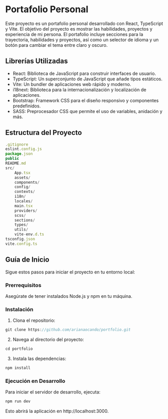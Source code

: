 # Portafolio Personal

Este proyecto es un portafolio personal desarrollado con React, TypeScript y Vite. El objetivo del proyecto es mostrar las habilidades, proyectos y experiencia de mi persona. El portafolio incluye secciones para la trayectoria, habilidades y proyectos, así como un selector de idioma y un botón para cambiar el tema entre claro y oscuro.

## Librerías Utilizadas

- React: Biblioteca de JavaScript para construir interfaces de usuario.
- TypeScript: Un superconjunto de JavaScript que añade tipos estáticos.
- Vite: Un bundler de aplicaciones web rápido y moderno.
- i18next: Biblioteca para la internacionalización y localización de aplicaciones.
- Bootstrap: Framework CSS para el diseño responsivo y componentes predefinidos.
- SASS: Preprocesador CSS que permite el uso de variables, anidación y más.

## Estructura del Proyecto
```js
.gitignore
eslint.config.js
package.json
public
README.md
src/
    App.tsx
    assets/
    components/
    config/
    contexts/
    i18n/
    locales/
    main.tsx
    providers/
    scss/
    sections/
    types/
    utils/
    vite-env.d.ts
tsconfig.json
vite.config.ts
```
## Guía de Inicio
Sigue estos pasos para iniciar el proyecto en tu entorno local:

### Prerrequisitos
Asegúrate de tener instalados Node.js y npm en tu máquina.

### Instalación
1. Clona el repositorio:
```js
git clone https://github.com/arianaocando/portfolio.git
```
2. Navega al directorio del proyecto:
```js
cd portfolio
```
3. Instala las dependencias:
```js
npm install
```
### Ejecución en Desarrollo
Para iniciar el servidor de desarrollo, ejecuta:
```js
npm run dev
```
Esto abrirá la aplicación en http://localhost:3000.
